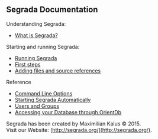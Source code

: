 ## Segrada Documentation

Understanding Segrada:

* [What is Segrada?](what_is_segrada.md)

Starting and running Segrada:

* [Running Segrada](run.md)
* [First steps](tutorial01.md)
* [Adding files and source references](tutorial02.md)

Reference

* [Command Line Options](command_line_options.md)
* [Starting Segrada Automatically](autostart.md)
* [Users and Groups](users_and_groups.md)
* [Accessing your Database through OrientDb](orientdb.md)

Segrada has been created by Maximilian Kalus &copy; 2015.  
Visit our Website: [http://segrada.org/](http://segrada.org/).